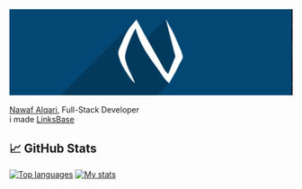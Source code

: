 <img src="/gh.png">

[Nawaf Alqari](https://linksb.me/nawaf), Full-Stack Developer
<br>
i made [LinksBase](https://linksb.me/)

## 📈 GitHub Stats
[![Top languages](https://github-readme-stats.vercel.app/api/top-langs/?username=nawafalqari&bg_color=034874&border_color=034874&layout=compact&title_color=fff&text_color=fff&include_all_commits=true&show_icons=true)](https://github.com/nawafalqari/)
[![My stats](https://github-readme-stats.vercel.app/api?username=nawafalqari&bg_color=034874&title_color=fff&border_color=034874&text_color=fff&include_all_commits=true&show_icons=true)](https://github.com/nawafalqari/nawafalqari/)
